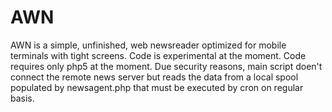 # AWN

AWN is a simple, unfinished, web newsreader optimized for mobile terminals with tight screens. Code is experimental at the moment. Code requires only php5 at the moment.
Due security reasons, main script doen't connect the remote news server but reads the data from a local spool populated by newsagent.php that must be executed by cron on regular basis. 
